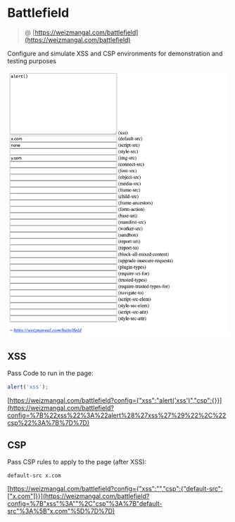 # Battlefield

> @ [https://weizmangal.com/battlefield](https://weizmangal.com/battlefield)

Configure and simulate XSS and CSP environments for demonstration and testing purposes

![](demo.png)

## XSS

Pass Code to run in the page:

```javascript
alert('xss');
```

[https://weizmangal.com/battlefield?config={"xss":"alert('xss')","csp":{}}](https://weizmangal.com/battlefield?config=%7B%22xss%22%3A%22alert%28%27xss%27%29%22%2C%22csp%22%3A%7B%7D%7D)

## CSP

Pass CSP rules to apply to the page (after XSS):

```
default-src x.com
```

[https://weizmangal.com/battlefield?config={"xss":"","csp":{"default-src":["x.com"]}}](https://weizmangal.com/battlefield?config=%7B"xss"%3A""%2C"csp"%3A%7B"default-src"%3A%5B"x.com"%5D%7D%7D)
